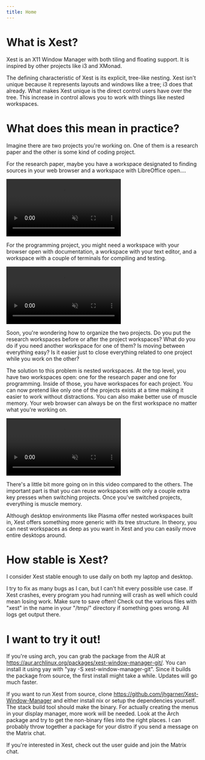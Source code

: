 ```yaml
---
title: Home
---
```


# What is Xest?

Xest is an X11 Window Manager with both tiling and floating support. It is
inspired by other projects like i3 and XMonad.

The defining characteristic of Xest is its explicit, tree-like nesting. Xest
isn't unique because it represents layouts and windows like a tree; i3 does that
already. What makes Xest unique is the direct control users have over the tree.
This increase in control allows you to work with things like nested workspaces.


# What does this mean in practice?

Imagine there are two projects you're working on. One of them is a
research paper and the other is some kind of coding project.

For the research paper, maybe you have a workspace designated to finding
sources in your web browser and a workspace with LibreOffice open....

<video playsinline autoplay muted loop>
  <source src=/images/research.mp4>
</video>

For the programming project, you might need a workspace with your browser open
with documentation, a workspace with your text editor, and a workspace with a
couple of terminals for compiling and testing.

<video playsinline autoplay muted loop>
  <source src=/images/codeproject.mp4>
</video>

Soon, you're wondering how to organize the two projects. Do you put the
research workspaces before or after the project workspaces? What do you do if
you need another workspace for one of them? Is moving between everything easy?
Is it easier just to close everything related to one project while you work on
the other?

The solution to this problem is nested workspaces. At the top level, you have
two workspaces open: one for the research paper and one for programming.
Inside of those, you have workspaces for each project. You can now pretend like
only one of the projects exists at a time making it easier to work without
distractions. You can also make better use of muscle memory. Your web browser
can always be on the first workspace no matter what you're working on.

<video playsinline autoplay muted loop>
  <source src=/images/nested.mp4>
</video>

There's a little bit more going on in this video compared to the others. The
important part is that you can reuse workspaces with only a couple
extra key presses when switching projects. Once you've switched projects,
everything is muscle memory.

Although desktop environments like Plasma offer nested workspaces built in, Xest
offers something more generic with its tree structure. In theory, you can nest
workspaces as deep as you want in Xest and you can easily move entire desktops
around.

# How stable is Xest?

I consider Xest stable enough to use daily on both my laptop and desktop.

I try to fix as many bugs as I can, but I can't hit every possible use
case. If Xest crashes, every program you had running will crash as well which
could mean losing work. Make sure to save often! Check out the
various files with "xest" in the name in your "/tmp/" directory if something
goes wrong. All logs get output there.

# I want to try it out!

If you're using arch, you can grab the package from the AUR at
https://aur.archlinux.org/packages/xest-window-manager-git/. You can install it
using yay with "yay -S xest-window-manager-git". Since it builds the package
from source, the first install might take a while. Updates will go much faster.

If you want to run Xest from source, clone
https://github.com/jhgarner/Xest-Window-Manager and either install nix or setup
the dependencies yourself. The stack build tool should make the binary. For
actually creating the menus in your display manager, more work will be needed.
Look at the Arch package and try to get the non-binary files into the right
places. I can probably throw together a package for your distro if you send a
message on the Matrix chat.

If you're interested in Xest, check out the user guide and join the Matrix chat.